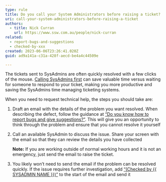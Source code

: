 ```yaml
---
type: rule
title: Do you call your System Administrators before raising a ticket?
uri: call-your-system-administrators-before-raising-a-ticket
authors:
  - title: Nick Curran
    url: https://www.ssw.com.au/people/nick-curran
related:
  - report-bugs-and-suggestions
  - checked-by-xxx
created: 2023-06-06T23:26:41.020Z
guid: ad9a141a-c31a-428f-aecd-be4a4c44509e

---
```


The tickets sent to SysAdmins are often quickly resolved with a few clicks of the mouse. [Calling SysAdmins first](/call-first-before-emailing) can save valuable time versus waiting for someone to respond to your ticket, making you more productive and saving the SysAdmins time managing ticketing systems.

When you need to request technical help, the steps you should take are:

1. Draft an email with the details of the problem you want resolved. When describing the defect, follow the guidance at [“Do you know how to report bugs and give suggestions?”](/report-bugs-and-suggestions). This will give you an opportunity to think through the problem and ensure that you cannot resolve it yourself

2. Call an available SysAdmin to discuss the issue. Share your screen with the email so that they can review the details you have collected

    **Note:** If you are working outside of normal working hours and it is not an emergency, just send the email to raise the ticket.

3. You likely won’t need to send the email if the problem can be resolved quickly. If the issue requires further investigation, add [“(Checked by {{ SYSADMIN NAME }})”](/checked-by-xxx) to the start of the email and send it
